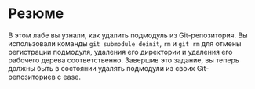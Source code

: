 # Резюме

В этом лабе вы узнали, как удалить подмодуль из Git-репозитория. Вы использовали команды `git submodule deinit`, `rm` и `git rm` для отмены регистрации подмодуля, удаления его директории и удаления его рабочего дерева соответственно. Завершив это задание, вы теперь должны быть в состоянии удалять подмодули из своих Git-репозиториев с ease.
